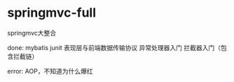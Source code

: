 # springmvc-full
springmvc大整合

done:
    mybatis
    junit
    表现层与前端数据传输协议
    异常处理器入门
    拦截器入门（包含拦截链）
   
error:
    AOP，不知道为什么爆红
